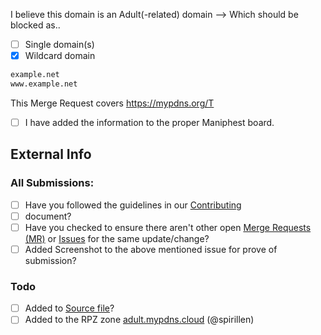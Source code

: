 I believe this domain is an Adult(-related) domain --> Which should be
blocked as..

<!-- you can mark both for combining the feature -->

  - [ ] Single domain(s)
  - [X] Wildcard domain

```python
example.net
www.example.net
```

<!-- Required for even consider not just closing this PR -->

This Merge Request covers <https://mypdns.org/T>

  - [ ] I have added the information to the proper Maniphest board.


## External Info
<!-- if you have found your submission elsewhere, Please credit it by pasting a
link here --->


### All Submissions:
  - [ ] Have you followed the guidelines in our [Contributing](CONTRIBUTING.md)
  - [ ] document?
  - [ ] Have you checked to ensure there aren't other open
        [Merge Requests (MR)](../merge_requests) or [Issues](../issues) for the
        same update/change?
  - [ ] Added Screenshot to the above mentioned issue for prove of submission?

### Todo
  - [ ] Added to [Source file](submit_here/hosts.txt)?
  - [ ] Added to the RPZ zone [adult.mypdns.cloud](https://mypdns.org/w/rpzlist/#adult-mypdns-cloud) (@spirillen)
